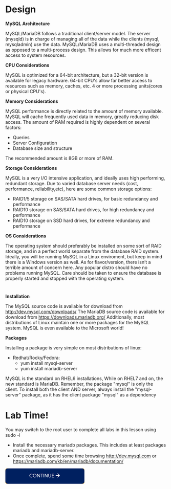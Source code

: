 # Design

**MySQL Architecture**

MySQL/MariaDB follows a traditional client/server model. The server (mysqld) is in charge of managing all of the data while the clients (mysql, mysqladmin) use the data.
MySQL/MariaDB uses a multi-threaded design as opposed to a multi-process design. This allows for much more efficent access to system resources.

**CPU Considerations**

MySQL is optimized for a 64-bit architecture, but a 32-bit version is available for legacy hardware.
64-bit CPU's allow far better access to resources such as memory, caches, etc.
4 or more processing units(cores or physical CPU's).

**Memory Considerations**

MySQL performance is directly related to the amount of memory available. MySQL will cache frequently used data in memory, greatly reducing disk access.
The amount of RAM required is highly dependent on several factors:
  - Queries
  - Server Configuration
  - Database size and structure

The recommended amount is 8GB or more of RAM.

**Storage Considerations**

MySQL is a very I/O intensive application, and ideally uses high performing, redundant storage.
Due to varied database server needs (cost, performance, reliability,etc), here are some common storage options:
  - RAID1/5 storage on SAS/SATA hard drives, for basic redundancy and performance
  - RAID10 storage on SAS/SATA hard drives, for high redundancy and performance
  - RAID10 storage on SSD hard drives, for extreme redundancy and performance

**OS Considerations**

The operating system should preferably be installed on some sort of RAID storage, and in a perfect world separate from the database RAID system.
Ideally, you will be running MySQL in a Linux enviroment, but keep in mind there is a Windows version as well.
As for flavor/version, there isn’t a terrible amount of concern here. Any popular distro should have no problems running MySQL.
Care should be taken to ensure the database is properly started and stopped with the operating system.

# 
**Installation**

The MySQL source code is available for download from http://dev.mysql.com/downloads/
The MariaDB source code is available for download from https://downloads.mariadb.org/
Additionally, most distributions of Linux maintain one or more packages for the MySQL system.
MySQL is even available to the Microsoft world!

**Packages**

Installing a package is very simple on most distributions of linux:
- Redhat/Rocky/Fedora:
   - yum install mysql-server
   - yum install mariadb-server

MySQL is the standard on RHEL6 installations, While on RHEL7 and on, the new standard is MariaDB.
Remember, the package "mysql" is only the client. To install both the client AND server, always install the "mysql-server" package, as it has the client package "mysql" as a dependency

# Lab Time!

You may switch to the root user to complete all labs in this lesson using sudo -i
- Install the necessary mariadb packages. This includes at least packages mariadb and mariadb-server.
- Once complete, spend some time browsing http://dev.mysql.com or https://mariadb.com/kb/en/mariadb/documentation/

[![continue](./images/continue.png)](./1_solution.md)
